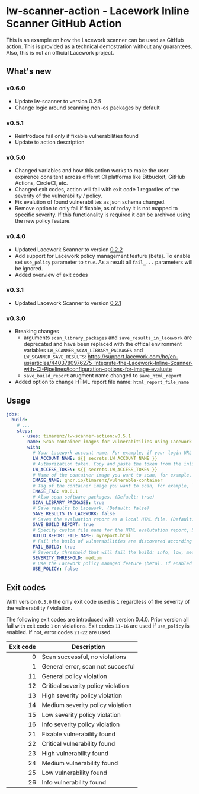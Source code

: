 # lw-scanner-action - Lacework Inline Scanner GitHub Action

This is an example on how the Lacework scanner can be used as GitHub action. This is provided as a technical demostration without any guarantees. Also, this is not an official Lacework project.

## What's new

### v0.6.0

- Update lw-scanner to version 0.2.5
- Change logic around scanning non-os packages by default

### v0.5.1

- Reintroduce fail only if fixable vulnerabilities found
- Update to action description

### v0.5.0

- Changed variables and how this action works to make the user expirence consitent across differnt CI platforms like Bitbucket, GitHub Actions, CircleCI, etc.
- Changed exit codes, action will fail with exit code 1 regardles of the severity of the vulnerability / policy.
- Fix evalution of found vulnerabilites as json schema changed.
- Remove option to only fail if fixable, as of today it is not mapped to specific severity. If this functionality is required it can be archived using the new policy feature.

### v0.4.0

- Updated Lacework Scanner to version [0.2.2](https://github.com/lacework/lacework-vulnerability-scanner/releases/tag/v0.2.2)
- Add support for Lacework policy management feature (beta). To enable set `use_policy` parameter to `true`. As a result all `fail_...` parameters will be ignored.
- Added overview of exit codes

### v0.3.1

- Updated Lacework Scanner to version [0.2.1](https://github.com/lacework/lacework-vulnerability-scanner/releases/tag/v0.2.1)

### v0.3.0

- Breaking changes
  - arguments `scan_library_packages` and `save_results_in_lacework` are deprecated and have been replaced with the offical environment variables `LW_SCANNER_SCAN_LIBRARY_PACKAGES` and `LW_SCANNER_SAVE_RESULTS`: <https://support.lacework.com/hc/en-us/articles/4403780976275-Integrate-the-Lacework-Inline-Scanner-with-CI-Pipelines#configuration-options-for-image-evaluate>
  - `save_build_report` arugment name changed to `save_html_report`
- Added option to change HTML report file name: `html_report_file_name`

## Usage

```yaml
jobs:
  build:
    # ...
    steps:
      - uses: timarenz/lw-scanner-action:v0.5.1
        name: Scan container images for vulnerabitilies using Lacework
        with:
          # Your Lacework account name. For example, if your login URL is mycompany.lacework.net, the account name is mycompany.
          LW_ACCOUNT_NAME: ${{ secrets.LW_ACCOUNT_NAME }}
          # Authorization token. Copy and paste the token from the inline scanner integration created in the Lacework console.
          LW_ACCESS_TOKEN: ${{ secrets.LW_ACCESS_TOKEN }}
          # Name of the container image you want to scan, for example, `node`.
          IMAGE_NAME: ghcr.io/timarenz/vulnerable-container
          # Tag of the container image you want to scan, for example, `12.18.2-alpine`.
          IMAGE_TAG: v0.0.1
          # Also scan software packages. (Default: true)
          SCAN_LIBRARY_PACKAGES: true
          # Save results to Lacework. (Default: false)
          SAVE_RESULTS_IN_LACEWORK: false
          # Saves the evaluation report as a local HTML file. (Default: false)
          SAVE_BUILD_REPORT: true
          # Specify custom file name for the HTML evalutation report, by default the name is OS_TYPE-IMAGE_DIGEST_SHA256.html.
          BUILD_REPORT_FILE_NAME: myreport.html
          # Fail the build of vulnerabilities are discovered according to the threshold. (Default: true)
          FAIL_BUILD: true
          # Severity threshold that will fail the build: info, low, medium, high, critical, fixable. (Default: medium)
          SEVERITY_THRESHOLD: medium
          # Use the Lacework policy managed feature (beta). If enabled this overwrites `FAIL_BUILD`and `SEVERITY_THRESHOLD`. (Default: false)
          USE_POLICY: false
```

## Exit codes

With version `0.5.0` the only exit code used is `1` regardless of the severity of the vulnerability / violation.

The following exit codes are introduced with version 0.4.0. Prior version all fail with exit code `1` on violations.
Exit codes `11-16` are used if `use_policy` is enabled. If not, error codes `21-22` are used.

| Exit code | Description                        |
| --------: | ---------------------------------- |
|         0 | Scan successful, no violations     |
|         1 | General error, scan not succesful  |
|        11 | General policy violation           |
|        12 | Critical severity policy violation |
|        13 | High severity policy violation     |
|        14 | Medium severity policy violation   |
|        15 | Low severity policy violation      |
|        16 | Info severity policy violation     |
|        21 | Fixable vulnerability found        |
|        22 | Critical vulnerability found       |
|        23 | High vulnerability found           |
|        24 | Medium vulnerability found         |
|        25 | Low vulnerability found            |
|        26 | Info vulnerability found           |
